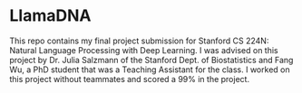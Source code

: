 # LlamaDNA

This repo contains my final project submission for Stanford CS 224N: Natural Language Processing with Deep Learning. I was advised on this project by Dr. Julia Salzmann of the Stanford Dept. of Biostatistics and Fang Wu, a PhD student that was a Teaching Assistant for the class. I worked on this project without teammates and scored a 99% in the project. 
